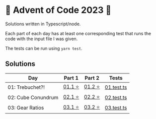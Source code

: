 # 🎄 Advent of Code 2023 🎄

Solutions written in Typescript/node.

Each part of each day has at least one corresponding test that runs the code with the input file I was given.

The tests can be run using `yarn test`.

## Solutions

| Day                | Part 1                                                                                       | Part 2                                                                                       | Tests                                                                                                         |
|--------------------|----------------------------------------------------------------------------------------------|----------------------------------------------------------------------------------------------|---------------------------------------------------------------------------------------------------------------|
| 01: Trebuchet?!    | [01.1 ⭐](https://github.com/michaelpietrykowski/advent-of-code-2023/blob/main/src/01/01.ts)️ | [01.2 ⭐](https://github.com/michaelpietrykowski/advent-of-code-2023/blob/main/src/01/02.ts)️ | [01.test.ts](https://github.com/michaelpietrykowski/advent-of-code-2023/blob/main/src/01/__test__/01.test.ts) |
| 02: Cube Conundrum | [02.1 ⭐](https://github.com/michaelpietrykowski/advent-of-code-2023/blob/main/src/02/01.ts)️ | [02.2 ⭐](https://github.com/michaelpietrykowski/advent-of-code-2023/blob/main/src/02/02.ts)️ | [02.test.ts](https://github.com/michaelpietrykowski/advent-of-code-2023/blob/main/src/02/__test__/02.test.ts) |
| 03: Gear Ratios    | [03.1 ⭐](https://github.com/michaelpietrykowski/advent-of-code-2023/blob/main/src/03/01.ts)️ | [03.2 ⭐](https://github.com/michaelpietrykowski/advent-of-code-2023/blob/main/src/03/02.ts)️ | [03.test.ts](https://github.com/michaelpietrykowski/advent-of-code-2023/blob/main/src/03/__test__/03.test.ts) |
